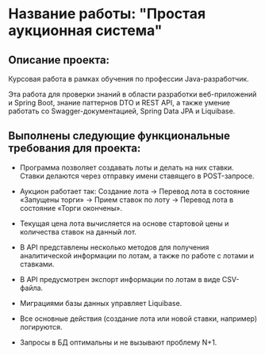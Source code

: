 
# **Название работы: "Простая аукционная система"**

## Описание проекта: 
Курсовая работа в рамках обучения по профессии Java-разработчик.

Эта работа для проверки знаний в области разработки веб-приложений и Spring Boot, знание паттернов DTO и REST API, 
а также умение работать со Swagger-документацией, Spring Data JPA и Liquibase.

## Выполнены следующие функциональные требования для проекта:

- Программа позволяет создавать лоты и делать на них ставки. Ставки делаются через отправку имени ставящего в POST-запросе.
- Аукцион работает так: Создание лота -> Перевод лота в состояние «Запущены торги» -> Прием ставок по лоту -> Перевод лота в состояние «Торги окончены».
- Текущая цена лота вычисляется на основе стартовой цены и количества ставок на данный лот. 
- В API представлены несколько методов для получения аналитической информации по лотам, а также по работе с лотами и ставками.
- В API предусмотрен экспорт информации по лотам в виде CSV-файла. 
- Миграциями базы данных управляет Liquibase. 
- Все основные действия (создание лота или новой ставки, например) логируются.
- Запросы в БД оптимальны и не вызывают проблему N+1.

  ## 

